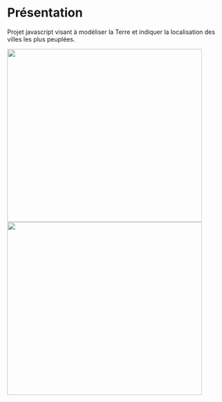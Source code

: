 # Présentation

Projet javascript visant à modéliser la Terre et indiquer la localisation des villes les plus peuplées.

<img src="https://user-images.githubusercontent.com/13381610/175835040-350cf370-9578-4294-96e4-650aa5a5574b.png" name="image-name" height="400" width="450">
<img src="https://user-images.githubusercontent.com/13381610/175835039-4d731bda-24f0-454e-aedd-cc9b126a8dd6.png" name="image-name" height="400" width="450">

